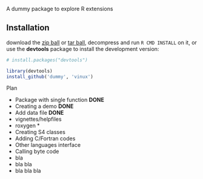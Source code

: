 A dummy package to explore R extensions





## Installation


download the [zip ball](https://github.com/vinux/dummy/zipball/master) or [tar ball](https://github.com/vinux/dummy/tarball/master), decompress and run `R CMD INSTALL` on it, or use the **devtools** package to install the development version:

```r
# install.packages("devtools")

library(devtools)
install_github('dummy', 'vinux')
```



Plan

- Package with single function  **DONE**
- Creating a demo               **DONE**
- Add data file                 **DONE**
- vignettes/helpfiles
- roxygen *
- Creating S4 classes
- Adding C/Fortran codes
- Other languages interface
- Calling byte code
- bla
- bla bla
- bla bla bla
